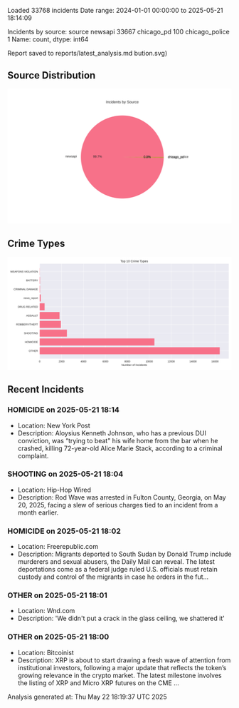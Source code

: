
Loaded 33768 incidents
Date range: 2024-01-01 00:00:00 to 2025-05-21 18:14:09

Incidents by source:
source
newsapi           33667
chicago_pd          100
chicago_police        1
Name: count, dtype: int64

Report saved to reports/latest_analysis.md
bution.svg)

## Source Distribution
![Source Distribution](images/source_distribution.svg)

## Crime Types
![Crime Types](images/crime_types.svg)

## Recent Incidents

### HOMICIDE on 2025-05-21 18:14
- Location: New York Post
- Description: Aloysius Kenneth Johnson, who has a previous DUI conviction, was “trying to beat" his wife home from the bar when he crashed, killing 72-year-old Alice Marie Stack, according to a criminal complaint.


### SHOOTING on 2025-05-21 18:04
- Location: Hip-Hop Wired
- Description: Rod Wave was arrested in Fulton County, Georgia, on May 20, 2025, facing a slew of serious charges tied to an incident from a month earlier.


### HOMICIDE on 2025-05-21 18:02
- Location: Freerepublic.com
- Description: Migrants deported to South Sudan by Donald Trump include murderers and sexual abusers, the Daily Mail can reveal. The latest deportations come as a federal judge ruled U.S. officials must retain custody and control of the migrants in case he orders in the fut…


### OTHER on 2025-05-21 18:01
- Location: Wnd.com
- Description: 'We didn't put a crack in the glass ceiling, we shattered it'


### OTHER on 2025-05-21 18:00
- Location: Bitcoinist
- Description: XRP is about to start drawing a fresh wave of attention from institutional investors, following a major update that reflects the token’s growing relevance in the crypto market. The latest milestone involves the listing of XRP and Micro XRP futures on the CME …

Analysis generated at: Thu May 22 18:19:37 UTC 2025
